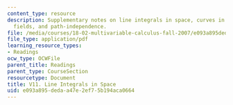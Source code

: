 ```yaml
---
content_type: resource
description: Supplementary notes on line integrals in space, curves in space, gradient
  fields, and path-independence.
file: /media/courses/18-02-multivariable-calculus-fall-2007/e093a895dedaa47e2ef75b194aca0664_line_integrals.pdf
file_type: application/pdf
learning_resource_types:
- Readings
ocw_type: OCWFile
parent_title: Readings
parent_type: CourseSection
resourcetype: Document
title: V11. Line Integrals in Space
uid: e093a895-deda-a47e-2ef7-5b194aca0664
---
```

